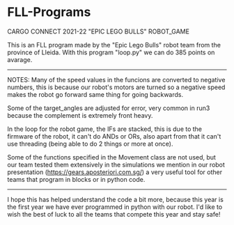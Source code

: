 # FLL-Programs
CARGO CONNECT 2021-22 "EPIC LEGO BULLS" ROBOT_GAME

This is an FLL program made by the "Epic Lego Bulls" robot team from the province of Lleida.
With this program "loop.py" we can do 385 points on avarage.
__________________________________________________________________________________________________________

NOTES:
Many of the speed values in the funcions are converted to negative numbers, this is because our robot's
motors are turned so a negative speed makes the robot go forward same thing for going backwards.

Some of the target_angles are adjusted for error, very common in run3 because the complement is extremely
front heavy.

In the loop for the robot game, the IFs are stacked, this is due to the firmware of the robot, it can't 
do ANDs or ORs, also apart from that it can't use threading (being able to do 2 things or more at once).

Some of the functions specified in the Movement class are not used, but our team tested them extensively
in the simulations we mention in our robot presentation (https://gears.aposteriori.com.sg/) a very
useful tool for other teams that program in blocks or in python code.
__________________________________________________________________________________________________________

I hope this has helped understand the code a bit more, because this year is the first year we have ever
programmed in python with our robot. I'd like to wish the best of luck to all the teams that compete this
year and stay safe!

